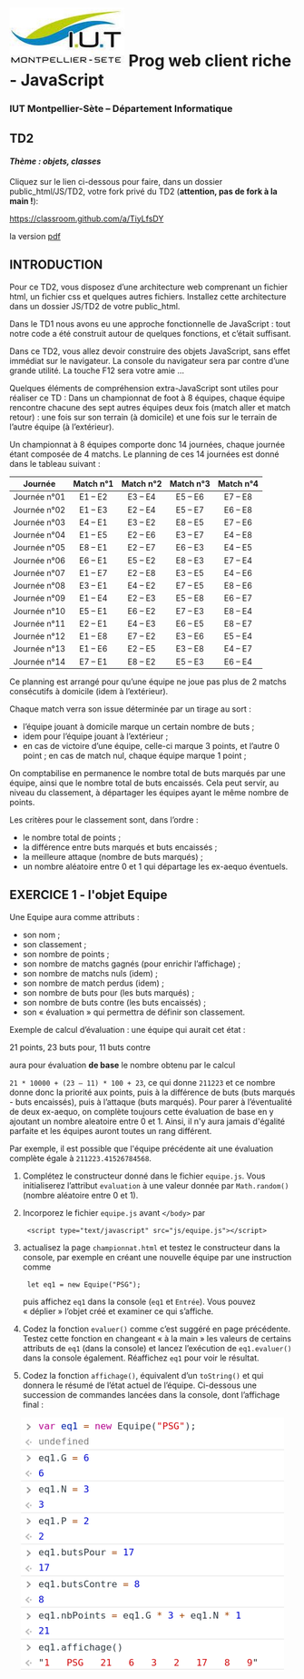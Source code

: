 # ![](ressources/logo.jpeg) Prog web client riche - JavaScript 

### IUT Montpellier-Sète – Département Informatique

## TD2
#### _Thème : objets, classes_

Cliquez sur le lien ci-dessous pour faire, dans un dossier public_html/JS/TD2, votre fork privé du TD2 (**attention, pas de fork à la main !**):

https://classroom.github.com/a/TiyLfsDY

la version [pdf](ressources/TD1_dynamiser_une_page_web.pdf)

## INTRODUCTION

Pour ce TD2, vous disposez d’une architecture web comprenant un fichier html, un fichier css et quelques autres fichiers. Installez cette architecture dans un dossier JS/TD2 de votre public_html.

Dans le TD1 nous avons eu une approche fonctionnelle de JavaScript : tout notre code a été construit autour de quelques fonctions, et c’était suffisant. 

Dans ce TD2, vous allez devoir construire des objets JavaScript, sans effet immédiat sur le navigateur. La console du navigateur sera par contre d’une grande utilité. La touche F12 sera votre amie … 

Quelques éléments de compréhension extra-JavaScript sont utiles  pour réaliser ce TD :
Dans un championnat de foot à 8 équipes, chaque équipe rencontre chacune des sept autres équipes deux fois (match aller et match retour) : une fois sur son terrain (à domicile) et une fois sur le terrain de l’autre équipe (à l’extérieur).

Un championnat à 8 équipes comporte donc 14 journées, chaque journée étant composée de 4 matchs. Le planning de ces 14 journées est donné dans le tableau suivant :


|   Journée    | Match n°1 | Match n°2 | Match n°3 | Match n°4 |
| :----------: | :-------: | :-------: | :-------: | :-------: | 
| Journée n°01 | E1 – E2   | E3 – E4   | E5 – E6   | E7 – E8   |
| Journée n°02 | E1 – E3   | E2 – E4   | E5 – E7   | E6 – E8   |
| Journée n°03 | E4 – E1   | E3 – E2   | E8 – E5   | E7 – E6   |
| Journée n°04 | E1 – E5   | E2 – E6   | E3 – E7   | E4 – E8   |
| Journée n°05 | E8 – E1   | E2 – E7   | E6 – E3   | E4 – E5   |
| Journée n°06 | E6 – E1   | E5 – E2   | E8 – E3   | E7 – E4   |
| Journée n°07 | E1 – E7   | E2 – E8   | E3 – E5   | E4 – E6   |
| Journée n°08 | E3 – E1   | E4 – E2   | E7 – E5   | E8 – E6   |
| Journée n°09 | E1 – E4   | E2 – E3   | E5 – E8   | E6 – E7   |
| Journée n°10 | E5 – E1   | E6 – E2   | E7 – E3   | E8 – E4   |
| Journée n°11 | E2 – E1   | E4 – E3   | E6 – E5   | E8 – E7   |
| Journée n°12 | E1 – E8   | E7 – E2   | E3 – E6   | E5 – E4   |
| Journée n°13 | E1 – E6   | E2 – E5   | E3 – E8   | E4 – E7   |
| Journée n°14 | E7 – E1   | E8 – E2   | E5 – E3   | E6 – E4   |

Ce planning est arrangé pour qu’une équipe ne joue pas plus de 2 matchs consécutifs à domicile (idem à l’extérieur).

Chaque match verra son issue déterminée par un tirage au sort :
- l’équipe jouant à domicile marque un certain nombre de buts ;
- idem pour l’équipe jouant à l’extérieur ;
- en cas de victoire d’une équipe, celle-ci marque 3 points, et l’autre 0 point ; en cas de match nul, chaque équipe marque 1 point ;

On comptabilise en permanence le nombre total de buts marqués par une équipe, ainsi que le nombre total de buts encaissés. Cela peut servir, au niveau du classement, à départager les équipes ayant le même nombre de points.

Les critères pour le classement sont, dans l’ordre : 
- le nombre total de points ;
- la différence entre buts marqués et buts encaissés ;
- la meilleure attaque (nombre de buts marqués) ;
- un nombre aléatoire entre 0 et 1 qui départage les ex-aequo éventuels.


## EXERCICE 1 - l'objet Equipe

Une Equipe aura comme attributs : 

- son nom ;
- son classement ;
- son nombre de points ;
- son nombre de matchs gagnés (pour enrichir l’affichage) ;
- son nombre de matchs nuls (idem) ;
- son nombre de match perdus (idem) ;
- son nombre de buts pour (les buts marqués) ;
- son nombre de buts contre (les buts encaissés) ;
- son « évaluation » qui permettra de définir son classement.

Exemple de calcul d’évaluation : une équipe qui aurait cet état :

21 points, 23 buts pour, 11 buts contre

aura pour évaluation **de base** le nombre obtenu par le calcul

`21 * 10000 + (23 – 11) * 100 + 23`, ce qui donne `211223` et ce nombre donne donc la priorité aux points, puis à la différence de buts (buts marqués - buts encaissés), puis à l’attaque (buts marqués). Pour parer à l’éventualité de deux ex-aequo, on complète toujours cette évaluation de base en y ajoutant un nombre aleatoire entre 0 et 1. Ainsi, il n'y aura jamais d'égalité parfaite et les équipes auront toutes un rang différent.

Par exemple, il est possible que l'équipe précédente ait une évaluation complète égale à `211223.41526784568`.

1. Complétez le constructeur donné dans le fichier `equipe.js`. Vous initialiserez l’attribut `evaluation` à une valeur donnée par `Math.random()` (nombre aléatoire entre 0 et 1).

2. Incorporez le fichier `equipe.js` avant `</body>` par 

		<script type="text/javascript" src="js/equipe.js"></script>

3. actualisez la page `championnat.html` et testez le constructeur dans la console, par exemple en créant une nouvelle équipe par une instruction comme 

		let eq1 = new Equipe("PSG"); 

   puis affichez `eq1` dans la console (`eq1` et `Entrée`). Vous pouvez « déplier » l’objet créé et examiner ce qui s’affiche. 

4. Codez la fonction `evaluer()` comme c’est suggéré en page précédente. Testez cette fonction en changeant « à la main » les valeurs de certains attributs de `eq1` (dans la console) et lancez l’exécution de `eq1.evaluer()` dans la console également. Réaffichez `eq1` pour voir le résultat.

5. Codez la fonction `affichage()`, équivalent d’un `toString()` et qui donnera le résumé de l’état actuel de l’équipe. Ci-dessous une succession de commandes lancées dans la console, dont l’affichage final :

<p align="center">
	<img src="ressources/aff.jpg">
</p>

